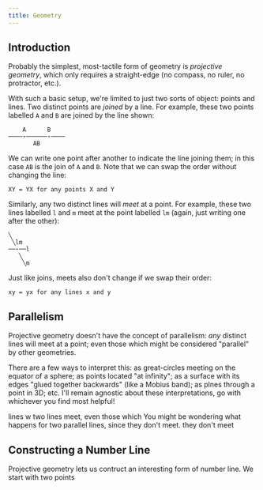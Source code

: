 ```yaml
---
title: Geometry
---
```


## Introduction ##

Probably the simplest, most-tactile form of geometry is
*projective geometry*, which only requires a straight-edge
(no compass, no ruler, no protractor, etc.).

With such a basic setup, we're limited to just two sorts of
object: points and lines. Two distinct points are *joined* by
a line. For example, these two points labelled `A` and `B` are joined by the
line shown:

```
    A      B
────⋆──────⋆────
       AB
```

We can write one point after another to indicate the line joining them; in this
case `AB` is the join of `A` and `B`. Note that we can swap the order without
changing the line:

```
XY = YX for any points X and Y
```

Similarly, any two distinct lines will *meet* at a point. For example, these two
lines labelled `l` and `m` meet at the point labelled `lm` (again, just writing
one after the other):

```
╲
 ╲lm
──⋆──l
   ╲
    ╲m
```

Just like joins, meets also don't change if we swap their order:

```
xy = yx for any lines x and y
```

## Parallelism ##

Projective geometry doesn't have the concept of parallelism: *any* distinct
lines will meet at a point; even those which might be considered "parallel" by
other geometries.

There are a few ways to interpret this: as great-circles meeting on the equator
of a sphere; as points located "at infinity"; as a surface with its edges "glued
together backwards" (like a Mobius band); as plnes through a point in 3D; etc.
I'll remain agnostic about these interpretations, go with whichever you find
most helpful!

lines w
two lines meet, even those which You might be wondering what happens for two parallel lines, since they don't
meet. they don't
meet

## Constructing a Number Line ##

Projective geometry lets us contruct an interesting form of number line. We
start with two points

